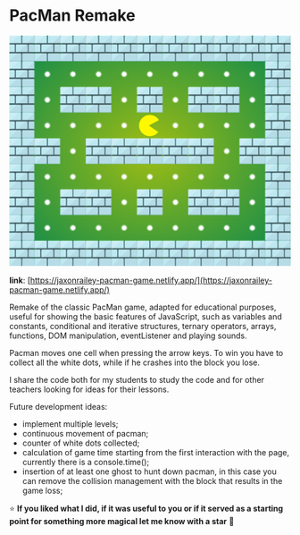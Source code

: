 # PacMan Remake

![PacMan Remake](https://github.com/JaxonRailey/js-pacman-game/blob/main/screenshot.png?raw=true)

**link**: [https://jaxonrailey-pacman-game.netlify.app/](https://jaxonrailey-pacman-game.netlify.app/)

Remake of the classic PacMan game, adapted for educational purposes, useful for showing the basic features of JavaScript, such as variables and constants, conditional and iterative structures, ternary operators, arrays, functions, DOM manipulation, eventListener and playing sounds.

Pacman moves one cell when pressing the arrow keys. To win you have to collect all the white dots, while if he crashes into the block you lose.

I share the code both for my students to study the code and for other teachers looking for ideas for their lessons.

Future development ideas:
- implement multiple levels;
- continuous movement of pacman;
- counter of white dots collected;
- calculation of game time starting from the first interaction with the page, currently there is a console.time();
- insertion of at least one ghost to hunt down pacman, in this case you can remove the collision management with the block that results in the game loss;

:star: **If you liked what I did, if it was useful to you or if it served as a starting point for something more magical let me know with a star** :green_heart:
